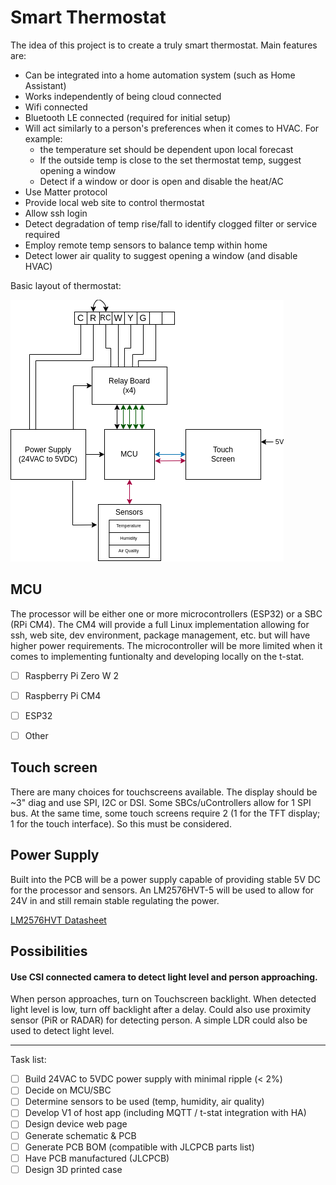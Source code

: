 # Smart Thermostat

The idea of this project is to create a truly smart thermostat.
Main features are:

* Can be integrated into a home automation system (such as Home Assistant)
* Works independently of being cloud connected
* Wifi connected
* Bluetooth LE connected (required for initial setup)
* Will act similarly to a person's preferences when it comes to HVAC. For example:
    * the temperature set should be dependent upon local forecast
    * If the outside temp is close to the set thermostat temp, suggest opening a window
    * Detect if a window or door is open and disable the heat/AC
* Use Matter protocol
* Provide local web site to control thermostat
* Allow ssh login
* Detect degradation of temp rise/fall to identify clogged filter or service required
* Employ remote temp sensors to balance temp within home
* Detect lower air quality to suggest opening a window (and disable HVAC)

Basic layout of thermostat:

<img src="./Block%20Diagram.drawio.png">

## MCU

The processor will be either one or more microcontrollers (ESP32) or a SBC (RPi CM4). The CM4 will provide a full Linux implementation allowing for ssh, web site, dev environment, package management, etc. but will have higher power requirements. The microcontroller will be more limited when it comes to implementing funtionalty and developing locally on the t-stat.

* [ ] Raspberry Pi Zero W 2
* [ ] Raspberry Pi CM4
* [ ] ESP32
* [ ] Other


## Touch screen

There are many choices for touchscreens available. The display should be \~3" diag and use SPI, I2C or DSI. Some SBCs/uControllers allow for 1 SPI bus. At the same time, some touch screens require 2 (1 for the TFT display; 1 for the touch interface). So this must be considered. 

## Power Supply

Built into the PCB will be a power supply capable of providing stable 5V DC for the processor and sensors. An LM2576HVT-5 will be used to allow for 24V in and still remain stable regulating the power.

[LM2576HVT Datasheet](https://www.ti.com/general/docs/suppproductinfo.tsp?distId=10&gotoUrl=https%3A%2F%2Fwww.ti.com%2Flit%2Fgpn%2Flm2576hv)

## Possibilities

#### Use CSI connected camera to detect light level and person approaching.

When person approaches, turn on Touchscreen backlight. When detected light level is low, turn off backlight after a delay.
Could also use proximity sensor (PiR or RADAR) for detecting person. A simple LDR could also be used to detect light level.

***

Task list:

* [ ] Build 24VAC to 5VDC power supply with minimal ripple (< 2%)
* [ ] Decide on MCU/SBC
* [ ] Determine sensors to be used (temp, humidity, air quality)
* [ ] Develop V1 of host app (including MQTT / t-stat integration with HA)
* [ ] Design device web page
* [ ] Generate schematic & PCB
* [ ] Generate PCB BOM (compatible with JLCPCB parts list)
* [ ] Have PCB manufactured (JLCPCB)
* [ ] Design 3D printed case